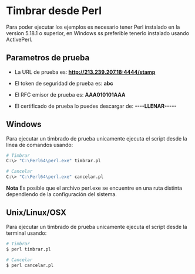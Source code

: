 # Timbrar desde Perl

Para poder ejecutar los ejemplos es necesario tener Perl instalado en la version 5.18.1 o superior, en Windows ss preferible tenerlo instalado usando ActivePerl.

## Parametros de prueba

- La URL de prueba es: **http://213.239.207.18:4444/stamp**

- El token de seguridad de prueba es: **abc**

- El RFC emisor de prueba es: **AAA010101AAA**

- El certificado de prueba lo puedes descargar de: **----LLENAR-----**

## Windows
Para ejecutar un timbrado de prueba unicamente ejecuta el script desde la linea de comandos usando:

```sh
# Timbrar
C:\> "C:\Perl64\perl.exe" timbrar.pl

# Cancelar
C:\> "C:\Perl64\perl.exe" cancelar.pl
```

**Nota** Es posible que el archivo perl.exe se encuentre en una ruta distinta dependiendo de la configuración del sistema.

## Unix/Linux/OSX
Para ejecutar un timbrado de prueba unicamente ejecuta el script desde la terminal usando:

```sh
# Timbrar
$ perl timbrar.pl

# Cancelar
$ perl cancelar.pl
```